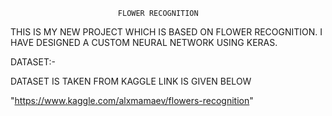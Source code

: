                             FLOWER RECOGNITION

THIS IS MY NEW PROJECT WHICH IS BASED ON FLOWER RECOGNITION.
I HAVE DESIGNED A CUSTOM NEURAL NETWORK USING KERAS.


DATASET:-

DATASET IS TAKEN FROM KAGGLE LINK IS GIVEN BELOW

"https://www.kaggle.com/alxmamaev/flowers-recognition"
